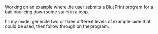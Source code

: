 Working on an example where the user submits a BluePrint program for a ball bouncing down some stairs in a loop.

I'll my model generate two or three different levels of example code that could be used, then follow through on the program.

